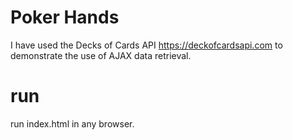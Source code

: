 # Poker Hands
I have  used the Decks of Cards API https://deckofcardsapi.com to demonstrate the use of AJAX data retrieval.

# run
 run index.html in any browser.

